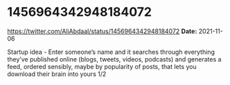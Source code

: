 # 1456964342948184072
https://twitter.com/AliAbdaal/status/1456964342948184072
**Date:** 2021-11-06

Startup idea - Enter someone’s name and it searches through everything they’ve published online (blogs, tweets, videos, podcasts) and generates a feed, ordered sensibly, maybe by popularity of posts, that lets you download their brain into yours 1/2
